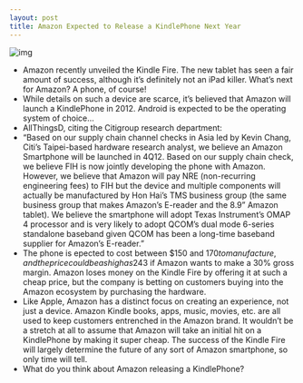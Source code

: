 ```yaml
---
layout: post
title: Amazon Expected to Release a KindlePhone Next Year
---
```

![img](http://media.idownloadblog.com/wp-content/uploads/2011/07/amazon-tablet-e1310700728515.jpeg)
* Amazon recently unveiled the Kindle Fire. The new tablet has seen a fair amount of success, although it’s definitely not an iPad killer. What’s next for Amazon? A phone, of course!
* While details on such a device are scarce, it’s believed that Amazon will launch a KindlePhone in 2012. Android is expected to be the operating system of choice…
* AllThingsD, citing the Citigroup research department:
* “Based on our supply chain channel checks in Asia led by Kevin Chang, Citi’s Taipei-based hardware research analyst, we believe an Amazon Smartphone will be launched in 4Q12. Based on our supply chain check, we believe FIH is now jointly developing the phone with Amazon. However, we believe that Amazon will pay NRE (non-recurring engineering fees) to FIH but the device and multiple components will actually be manufactured by Hon Hai’s TMS business group (the same business group that makes Amazon’s E-reader and the 8.9” Amazon tablet). We believe the smartphone will adopt Texas Instrument’s OMAP 4 processor and is very likely to adopt QCOM’s dual mode 6-series standalone baseband given QCOM has been a long-time baseband supplier for Amazon’s E-reader.”
* The phone is epected to cost between $150 and $170 to manufacture, and the price could be as high as $243 if Amazon wants to make a 30% gross margin. Amazon loses money on the Kindle Fire by offering it at such a cheap price, but the company is betting on customers buying into the Amazon ecosystem by purchasing the hardware.
* Like Apple, Amazon has a distinct focus on creating an experience, not just a device. Amazon Kindle books, apps, music, movies, etc. are all used to keep customers entrenched in the Amazon brand. It wouldn’t be a stretch at all to assume that Amazon will take an initial hit on a KindlePhone by making it super cheap. The success of the Kindle Fire will largely determine the future of any sort of Amazon smartphone, so only time will tell.
* What do you think about Amazon releasing a KindlePhone?

